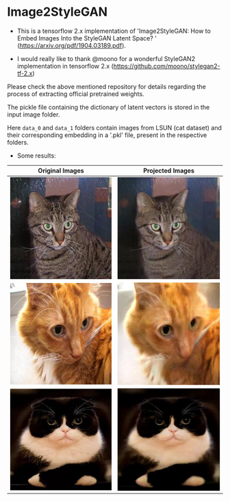 # Image2StyleGAN
* This is a tensorflow 2.x implementation of 'Image2StyleGAN: How to Embed Images Into the StyleGAN Latent Space?
' (https://arxiv.org/pdf/1904.03189.pdf).

* I would really like to thank @moono for a wonderful StyleGAN2
implementation in tensorflow 2.x (https://github.com/moono/stylegan2-tf-2.x)

Please check the above mentioned repository for details regarding the process
of extracting official pretrained weights.

The pickle file containing the dictionary of  latent vectors is stored in the input image folder.

Here `data_0` and `data_1`  folders contain images from LSUN (cat dataset) and their corresponding embedding in a '.pkl'
file, present in the respective folders.

* Some results:


| Original Images| Projected Images|
| :---: | :---: |
| ![cat.1.jpg]| ![proj_cat.1.jpg]|
| ![cat.12523.jpg]| ![proj_cat.12523.jpg]|
| ![cat.12592.jpg]| ![proj_cat.12592.jpg]|



[cat.1.jpg]: Image2style_gen/real_cat.1.jpg
[cat.12523.jpg]: Image2style_gen/real_cat.12594.jpg
[cat.12592.jpg]: Image2style_gen/real_cat.12592.jpg
[proj_cat.1.jpg]: Image2style_gen/step_6000_cat.1.jpg
[proj_cat.12523.jpg]: Image2style_gen/step_6000_cat.12594.jpg
[proj_cat.12592.jpg]: Image2style_gen/step_6000_cat.12592.jpg